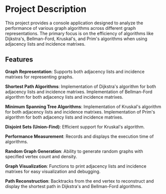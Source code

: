 <h1 align="left">Project Description</h1>

<p align="left">This project provides a console application designed to analyze the performance of various graph algorithms across different graph representations. The primary focus is on the efficiency of algorithms like Dijkstra's, Bellman-Ford, Kruskal's, and Prim's algorithms when using adjacency lists and incidence matrixes.</p>

<h2 align="left">Features</h2>

<p align="left"> <b>Graph Representation</b>: Supports both adjacency lists and incidence matrixes for representing graphs.
  
<b>Shortest Path Algorithms</b>: Implementation of Dijkstra's algorithm for both adjacency lists and incidence matrixes. Implementation of Bellman-Ford algorithm for both adjacency lists and incidence matrixes.

<b>Minimum Spanning Tree Algorithms</b>: Implementation of Kruskal's algorithm for both adjacency lists and incidence matrixes. Implementation of Prim's algorithm for both adjacency lists and incidence matrixes.

<b>Disjoint Sets (Union-Find)</b>: Efficient support for Kruskal's algorithm.

<b>Performance Measurement</b>: Records and displays the execution time of algorithms.

<b>Random Graph Generation</b>: Ability to generate random graphs with specified vertex count and density.

<b>Graph Visualization</b>: Functions to print adjacency lists and incidence matrixes for easy visualization and debugging.

<b>Path Reconstruction</b>: Backtracks from the end vertex to reconstruct and display the shortest path in Dijkstra's and Bellman-Ford algorithms.</p>
